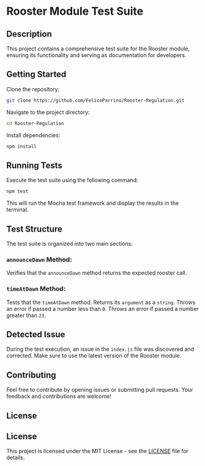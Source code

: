 # Rooster Module Test Suite

## Description

This project contains a comprehensive test suite for the Rooster module, ensuring its functionality and serving as documentation for developers.

## Getting Started

 Clone the repository:

   ```bash
   git clone https://github.com/FeliceParrino/Rooster-Regulation.git
   ```

Navigate to the project directory:

  ```bash
  cd Rooster-Regulation
  ```

Install dependencies:

  ```bash
  npm install
  ```

## Running Tests

Execute the test suite using the following command:
   
  ```bash
  npm test
  ```

This will run the Mocha test framework and display the results in the terminal.

## Test Structure

The test suite is organized into two main sections:

### `announceDawn` Method:
Verifies that the `announceDawn` method returns the expected rooster call.

### `timeAtDawn` Method:
Tests that the `timeAtDawn` method:
Returns its `argument` as a `string`.
Throws an error if passed a number less than `0`.
Throws an error if passed a number greater than `23`.

## Detected Issue

During the test execution, an issue in the `index.js` file was discovered and corrected. Make sure to use the latest version of the Rooster module.

## Contributing

Feel free to contribute by opening issues or submitting pull requests. Your feedback and contributions are welcome!

## License

## License

This project is licensed under the MIT License - see the [LICENSE](LICENSE) file for details.

